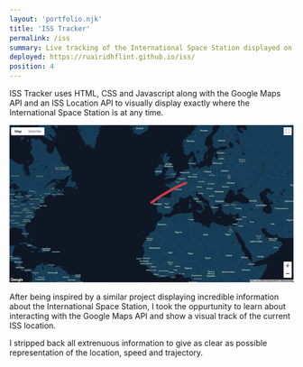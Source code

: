 ```yaml
---
layout: 'portfolio.njk'
title: 'ISS Tracker'
permalink: /iss
summary: Live tracking of the International Space Station displayed on Google Maps
deployed: https://ruairidhflint.github.io/iss/
position: 4
---
```


ISS Tracker uses HTML, CSS and Javascript along with the Google Maps API and an ISS Location
API to visually display exactly where the International Space Station is at any time.

![ISS app screenshot](./assets/images/iss.webp 'ISS')

After being inspired by a similar project displaying incredible information about the International
Space Station, I took the oppurtunity to learn about interacting with the Google Maps API and show
a visual track of the current ISS location.

I stripped back all extrenuous information to give as clear as possible representation of the location,
speed and trajectory.
